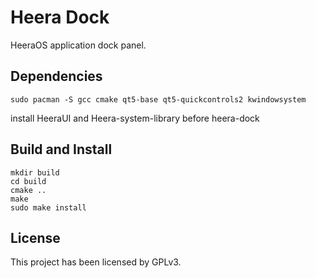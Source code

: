 # Heera Dock

HeeraOS application dock panel.

## Dependencies

```shell
sudo pacman -S gcc cmake qt5-base qt5-quickcontrols2 kwindowsystem
```

install  HeeraUI and Heera-system-library before heera-dock
## Build and Install

```
mkdir build
cd build
cmake ..
make
sudo make install
```

## License

This project has been licensed by GPLv3.
